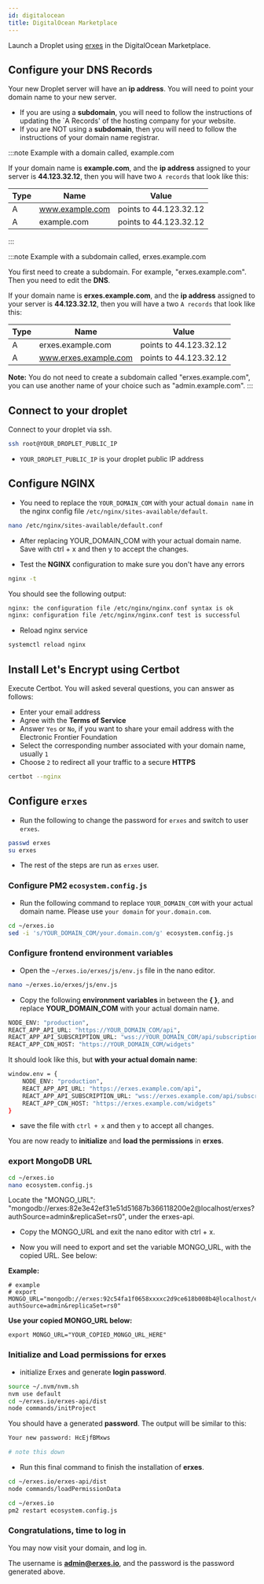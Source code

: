 ```yaml
---
id: digitalocean
title: DigitalOcean Marketplace
---
```


Launch a Droplet using [erxes](https://marketplace.digitalocean.com/apps/erxes) in the DigitalOcean Marketplace.

## Configure your DNS Records

Your new Droplet server will have an **ip address**. You will need to point your domain name to your new server.

- If you are using a **subdomain**, you will need to follow the instructions of updating the `A Records' of the hosting company for your website.
- If you are NOT using a **subdomain**, then you will need to follow the instructions of your domain name registrar.

:::note Example with a domain called, example.com

If your domain name is **example.com**, and the **ip address** assigned to your server is **44.123.32.12**, then you will have two `A records` that look like this:

| Type | Name            | Value                  |
| ---- | --------------- | ---------------------- |
| A    | www.example.com | points to 44.123.32.12 |
| A    | example.com     | points to 44.123.32.12 |

:::

:::note Example with a subdomain called, erxes.example.com

You first need to create a subdomain. For example, "erxes.example.com". Then you need to edit the **DNS**.

If your domain name is **erxes.example.com**, and the **ip address** assigned to your server is **44.123.32.12**, then you will have a two `A records` that look like this:

| Type | Name                  | Value                  |
| ---- | --------------------- | ---------------------- |
| A    | erxes.example.com     | points to 44.123.32.12 |
| A    | www.erxes.example.com | points to 44.123.32.12 |

**Note:** You do not need to create a subdomain called "erxes.example.com", you can use another name of your choice such as "admin.example.com".
:::

## Connect to your droplet

Connect to your droplet via ssh.

```bash
ssh root@YOUR_DROPLET_PUBLIC_IP
```

- `YOUR_DROPLET_PUBLIC_IP` is your droplet public IP address

## Configure NGINX

- You need to replace the `YOUR_DOMAIN_COM` with your actual `domain name` in the nginx config file `/etc/nginx/sites-available/default`.

```bash
nano /etc/nginx/sites-available/default.conf
```

- After replacing YOUR_DOMAIN_COM with your actual domain name. Save with ctrl + x and then y to accept the changes.

- Test the **NGINX** configuration to make sure you don't have any errors

```bash
nginx -t
```

You should see the following output:

```bash
nginx: the configuration file /etc/nginx/nginx.conf syntax is ok
nginx: configuration file /etc/nginx/nginx.conf test is successful
```

- Reload nginx service

```bash
systemctl reload nginx
```

## Install Let's Encrypt using Certbot

Execute Certbot. You will asked several questions, you can answer as follows:

- Enter your email address
- Agree with the **Terms of Service**
- Answer `Yes` or `No`, if you want to share your email address with the Electronic Frontier Foundation
- Select the corresponding number associated with your domain name, usually `1`
- Choose `2` to redirect all your traffic to a secure **HTTPS**

```bash
certbot --nginx
```

## Configure `erxes`

- Run the following to change the password for `erxes` and switch to user `erxes`.

```bash
passwd erxes
su erxes
```

- The rest of the steps are run as `erxes` user.

### Configure PM2 `ecosystem.config.js`

- Run the following command to replace `YOUR_DOMAIN_COM` with your actual domain name. Please use `your domain` for `your.domain.com`.

```bash
cd ~/erxes.io
sed -i 's/YOUR_DOMAIN_COM/your.domain.com/g' ecosystem.config.js
```

### Configure frontend environment variables

- Open the `~/erxes.io/erxes/js/env.js` file in the nano editor.

```bash
nano ~/erxes.io/erxes/js/env.js
```

- Copy the following **environment variables** in between the **{ }**, and replace **YOUR_DOMAIN_COM** with your actual domain name.

```bash
NODE_ENV: "production",
REACT_APP_API_URL: "https://YOUR_DOMAIN_COM/api",
REACT_APP_API_SUBSCRIPTION_URL: "wss://YOUR_DOMAIN_COM/api/subscriptions",
REACT_APP_CDN_HOST: "https://YOUR_DOMAIN_COM/widgets"
```

It should look like this, but **with your actual domain name**:

```bash
window.env = {
    NODE_ENV: "production",
    REACT_APP_API_URL: "https://erxes.example.com/api",
    REACT_APP_API_SUBSCRIPTION_URL: "wss://erxes.example.com/api/subscriptions",
    REACT_APP_CDN_HOST: "https://erxes.example.com/widgets"
}
```

- save the file with `ctrl + x` and then `y` to accept all changes.

You are now ready to **initialize** and **load the permissions** in **erxes**.

### export MongoDB URL

```bash
cd ~/erxes.io
nano ecosystem.config.js
```

Locate the "MONGO_URL": "mongodb://erxes:82e3e42ef31e51d51687b366118200e2@localhost/erxes?authSource=admin&replicaSet=rs0", under the erxes-api.

- Copy the MONGO_URL and exit the nano editor with ctrl + x.

- Now you will need to export and set the variable MONGO_URL, with the copied URL. See below:

**Example:**

```
# example
# export MONGO_URL="mongodb://erxes:92c54fa1f0658xxxxc2d9ce618b008b4@localhost/erxes?authSource=admin&replicaSet=rs0"
```

**Use your copied MONGO_URL below:**

```
export MONGO_URL="YOUR_COPIED_MONGO_URL_HERE"
```

### Initialize and Load permissions for erxes

- initialize Erxes and generate **login password**.

```bash
source ~/.nvm/nvm.sh
nvm use default
cd ~/erxes.io/erxes-api/dist
node commands/initProject
```

You should have a generated **password**. The output will be similar to this:

```bash
Your new password: HcEjfBMxws

# note this down
```

- Run this final command to finish the installation of **erxes**.

```bash
cd ~/erxes.io/erxes-api/dist
node commands/loadPermissionData

cd ~/erxes.io
pm2 restart ecosystem.config.js
```

### Congratulations, time to log in

You may now visit your domain, and log in.

The username is **admin@erxes.io**, and the password is the password generated above.
